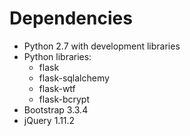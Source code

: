# Dependencies

* Python 2.7 with development libraries
* Python libraries:
    - flask
    - flask-sqlalchemy
    - flask-wtf
    - flask-bcrypt
* Bootstrap 3.3.4
* jQuery 1.11.2
